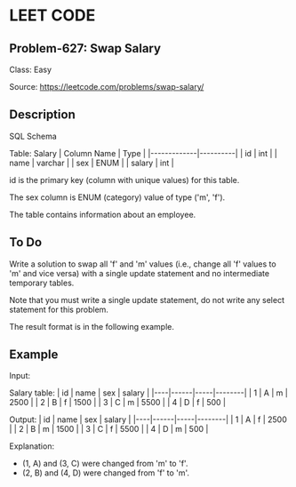 # LEET CODE
## Problem-627: Swap Salary
Class: Easy

Source: https://leetcode.com/problems/swap-salary/

## Description
SQL Schema

Table: Salary
| Column Name | Type     |
|-------------|----------|
| id          | int      |
| name        | varchar  |
| sex         | ENUM     |
| salary      | int      |

id is the primary key (column with unique values) for this table.

The sex column is ENUM (category) value of type ('m', 'f').

The table contains information about an employee.

## To Do
Write a solution to swap all 'f' and 'm' values (i.e., change all 'f' values to 'm' and vice versa) with a single update statement and no intermediate temporary tables.

Note that you must write a single update statement, do not write any select statement for this problem.

The result format is in the following example.

## Example

Input: 

Salary table:
| id | name | sex | salary |
|----|------|-----|--------|
| 1  | A    | m   | 2500   |
| 2  | B    | f   | 1500   |
| 3  | C    | m   | 5500   |
| 4  | D    | f   | 500    |

Output: 
| id | name | sex | salary |
|----|------|-----|--------|
| 1  | A    | f   | 2500   |
| 2  | B    | m   | 1500   |
| 3  | C    | f   | 5500   |
| 4  | D    | m   | 500    |

Explanation: 
- (1, A) and (3, C) were changed from 'm' to 'f'.
- (2, B) and (4, D) were changed from 'f' to 'm'.

